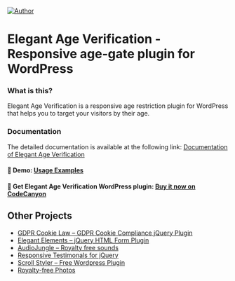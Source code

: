[![Author](https://img.shields.io/badge/author-jablonczay-lightgrey.svg?colorB=9900cc)](https://jablonczay.com/)

# Elegant Age Verification - Responsive age-gate plugin for WordPress

### What is this?

Elegant Age Verification is a responsive age restriction plugin for WordPress that helps you to target your visitors by their age.

### Documentation

The detailed documentation is available at the following link: [Documentation of Elegant Age Verification](https://age-verification-wordpress-plugin.jablonczay.com/documentation/)

#### :link: Demo: [Usage Examples](https://rawcdn.githack.com/jablonczay/code-box-copy/master/index.html)
#### :link: Get Elegant Age Verification WordPress plugin: [Buy it now on CodeCanyon](https://1.envato.market/ag5YM)

## Other Projects

- [GDPR Cookie Law – GDPR Cookie Compliance jQuery Plugin](https://1.envato.market/50vqn)
- [Elegant Elements – jQuery HTML Form Plugin](https://1.envato.market/j695n)
- [AudioJungle – Royalty free sounds](https://audiojungle.net/user/jablonczay/portfolio)
- [Responsive Testimonals for jQuery](https://github.com/jablonczay/responsive-testimonals-for-jquery/)
- [Scroll Styler – Free Wordpress Plugin](https://wordpress.org/plugins/scroll-styler/)
- [Royalty-free Photos](https://www.shutterstock.com/g/jablonczay)
